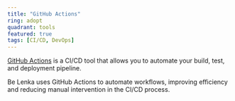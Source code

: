 ```yaml
---
title: "GitHub Actions"
ring: adopt
quadrant: tools
featured: true
tags: [CI/CD, DevOps]
---
```


[GitHub Actions](https://github.com/features/actions) is a CI/CD tool that allows you to automate your build, test, and deployment pipeline.

Be Lenka uses GitHub Actions to automate workflows, improving efficiency and reducing manual intervention in the CI/CD process.
